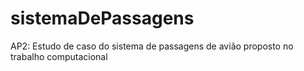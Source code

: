 # sistemaDePassagens
AP2: Estudo de caso do sistema de passagens de avião proposto no trabalho computacional
